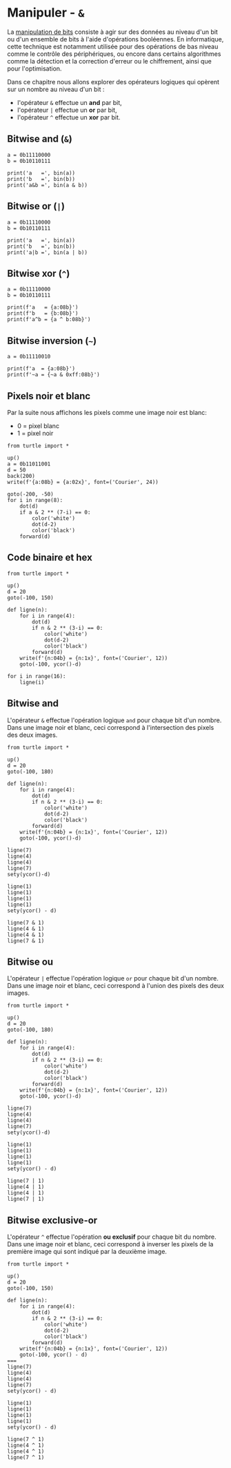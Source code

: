 # Manipuler - `&`

La [manipulation de bits](https://fr.wikipedia.org/wiki/Manipulation_de_bits) consiste à agir sur des données au niveau d'un bit ou d'un ensemble de bits à l'aide d'opérations booléennes. En informatique, cette technique est notamment utilisée pour des opérations de bas niveau comme le contrôle des périphériques, ou encore dans certains algorithmes comme la détection et la correction d'erreur ou le chiffrement, ainsi que pour l'optimisation.

Dans ce chapitre nous allons explorer des opérateurs logiques qui opèrent sur un nombre au niveau d'un bit :

- l'opérateur `&` effectue un **and** par bit,
- l'opérateur `|` effectue un **or** par bit,
- l'opérateur `^` effectue un **xor** par bit.

## Bitwise and (`&`)

```{codeplay}
a = 0b11110000
b = 0b10110111

print('a   =', bin(a))
print('b   =', bin(b))
print('a&b =', bin(a & b))
```

## Bitwise or (`|`)

```{codeplay}
a = 0b11110000
b = 0b10110111

print('a   =', bin(a))
print('b   =', bin(b))
print('a|b =', bin(a | b))
```

## Bitwise xor (`^`)

```{codeplay}
a = 0b11110000
b = 0b10110111

print(f'a   = {a:08b}')
print(f'b   = {b:08b}')
print(f'a^b = {a ^ b:08b}')
```

## Bitwise inversion (`~`)

```{codeplay}
a = 0b11110010

print(f'a  = {a:08b}')
print(f'~a = {~a & 0xff:08b}')
```

## Pixels noir et blanc

Par la suite nous affichons les pixels comme une image noir est blanc:

- 0 = pixel blanc
- 1 = pixel noir

```{codeplay}
from turtle import *

up()
a = 0b11011001
d = 50
back(200)
write(f'{a:08b} = {a:02x}', font=('Courier', 24))

goto(-200, -50)
for i in range(8):
    dot(d)
    if a & 2 ** (7-i) == 0:
        color('white')
        dot(d-2)
        color('black')
    forward(d)  
```

## Code binaire et hex

```{codeplay}
from turtle import *

up()
d = 20
goto(-100, 150)

def ligne(n):
    for i in range(4):
        dot(d)
        if n & 2 ** (3-i) == 0:
            color('white')
            dot(d-2)
            color('black')
        forward(d)  
    write(f'{n:04b} = {n:1x}', font=('Courier', 12))
    goto(-100, ycor()-d)
     
for i in range(16):
    ligne(i)
````

## Bitwise and

L'opérateur `&` effectue l'opération logique `and` pour chaque bit d'un nombre.
Dans une image noir et blanc, ceci correspond à l'intersection des pixels des deux images.

```{codeplay}
from turtle import *

up()
d = 20
goto(-100, 180)

def ligne(n):
    for i in range(4):
        dot(d)
        if n & 2 ** (3-i) == 0:
            color('white')
            dot(d-2)
            color('black')
        forward(d)
    write(f'{n:04b} = {n:1x}', font=('Courier', 12))
    goto(-100, ycor()-d)
     
ligne(7)
ligne(4)
ligne(4)
ligne(7)
sety(ycor()-d)

ligne(1)
ligne(1)
ligne(1)
ligne(1)
sety(ycor() - d)

ligne(7 & 1)
ligne(4 & 1)
ligne(4 & 1)
ligne(7 & 1)
```

## Bitwise ou

L'opérateur `|` effectue l'opération logique `or` pour chaque bit d'un nombre.
Dans une image noir et blanc, ceci correspond à l'union des pixels des deux images.

```{codeplay}
from turtle import *

up()
d = 20
goto(-100, 180)

def ligne(n):
    for i in range(4):
        dot(d)
        if n & 2 ** (3-i) == 0:
            color('white')
            dot(d-2)
            color('black')
        forward(d)
    write(f'{n:04b} = {n:1x}', font=('Courier', 12))
    goto(-100, ycor()-d)
     
ligne(7)
ligne(4)
ligne(4)
ligne(7)
sety(ycor()-d)

ligne(1)
ligne(1)
ligne(1)
ligne(1)
sety(ycor() - d)

ligne(7 | 1)
ligne(4 | 1)
ligne(4 | 1)
ligne(7 | 1)
```

## Bitwise exclusive-or

L'opérateur `^` effectue l'opération **ou exclusif** pour chaque bit du nombre.
Dans une image noir et blanc, ceci correspond à inverser les pixels de la première image qui sont indiqué par la deuxième image.

```{codeplay}
from turtle import *

up()
d = 20
goto(-100, 150)

def ligne(n):
    for i in range(4):
        dot(d)
        if n & 2 ** (3-i) == 0:
            color('white')
            dot(d-2)
            color('black')
        forward(d)
    write(f'{n:04b} = {n:1x}', font=('Courier', 12))
    goto(-100, ycor() - d)
===   
ligne(7)
ligne(4)
ligne(4)
ligne(7)
sety(ycor() - d)

ligne(1)
ligne(1)
ligne(1)
ligne(1)
sety(ycor() - d)

ligne(7 ^ 1)
ligne(4 ^ 1)
ligne(4 ^ 1)
ligne(7 ^ 1)
```